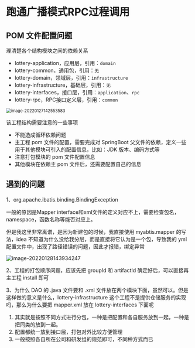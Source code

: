# 跑通广播模式RPC过程调用

## POM 文件配置问题

理清楚各个结构模块之间的依赖关系

- lottery-application，应用层，引用：`domain`
- lottery-common，通用包，引用：`无`
- lottery-domain，领域层，引用：`infrastructure`
- lottery-infrastructure，基础层，引用：`无`
- lottery-interfaces，接口层，引用：`application`、`rpc`
- lottery-rpc，RPC接口定义层，引用：`common`

<img src="https://happychan.oss-cn-shenzhen.aliyuncs.com/img/image-20220127142553583.png" alt="image-20220127142553583" style="zoom:80%;" />

该工程结构需要注意的一些事项

- 不能造成循环依赖问题
- 主工程 pom 文件的配置，需要完成对 SpringBoot 父文件的依赖，定义一些用于其他模块可引入的配置信息，比如：JDK 版本、编码方式等
- 注意打包模块的 pom 文件配置信息
- 其他模块在依赖主 pom 文件后，还需要配置自己的信息



## 遇到的问题

1、org.apache.ibatis.binding.BindingException 

一般的原因是Mapper interface和xml文件的定义对应不上，需要检查包名，namespace，函数名称等能否对应上。

但是我这里非常离谱，是因为新建包的时候，我直接使用 myabtis.mapper 的写法，idea 不知道为什么没给我分层，而是直接将它认为是一个包，导致我的 yml 配置文件中，出现了路径错误的问题，因此才报错，绑定异常

![image-20220128143934247](https://happychan.oss-cn-shenzhen.aliyuncs.com/img/image-20220128143934247.png)

2、工程的打包顺序问题，应该先把 groupId 和 artifactId 确定好后，可以直接再主工程 install 即可

3、为什么 DAO 的 .java 文件要和 .xml 文件放在两个模块下面，虽然可以。但是这样做的意义是什么，lottery-infrastructure  这个工程不是提供仓储服务的实现吗，那么为什么要把  mapper.xml  放在 lottery-interfaces  下面呢

1. 其实就是按照不同方式进行分包，一种是把配置和各自服务放到一起，一种是把同类的放到一起。
2. 配置都统一放到接口层，打包对外比较方便管理
3. 一般按照各自所在公司和研发组的规范即可，不同种方式而已
